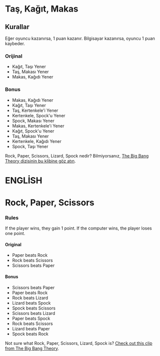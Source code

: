 # Taş, Kağıt, Makas
## Kurallar

Eğer oyuncu kazanırsa, 1 puan kazanır. Bilgisayar kazanırsa, oyuncu 1 puan kaybeder.

### Orijinal
- Kağıt, Taşı Yener
- Taş, Makası Yener
- Makas, Kağıdı Yener

### Bonus
- Makas, Kağıdı Yener
- Kağıt, Taşı Yener
- Taş, Kertenkele'i Yener
- Kertenkele, Spock'u Yener
- Spock, Makası Yener
- Makas, Kertenkele'i Yener
- Kağıt, Spock'u Yener
- Taş, Makası Yener
- Kertenkele, Kağıdı Yener
- Spock, Taşı Yener

Rock, Paper, Scissors, Lizard, Spock nedir? Bilmiyorsanız, [The Big Bang Theory dizisinin bu klibine göz atın](https://www.youtube.com/watch?v=iSHPVCBsnLw).

# ENGLİSH
# Rock, Paper, Scissors
### Rules

If the player wins, they gain 1 point. If the computer wins, the player loses one point.

#### Original

- Paper beats Rock
- Rock beats Scissors
- Scissors beats Paper

#### Bonus

- Scissors beats Paper
- Paper beats Rock
- Rock beats Lizard
- Lizard beats Spock
- Spock beats Scissors
- Scissors beats Lizard
- Paper beats Spock
- Rock beats Scissors
- Lizard beats Paper
- Spock beats Rock

Not sure what Rock, Paper, Scissors, Lizard, Spock is? [Check out this clip from The Big Bang Theory](https://www.youtube.com/watch?v=iSHPVCBsnLw).
